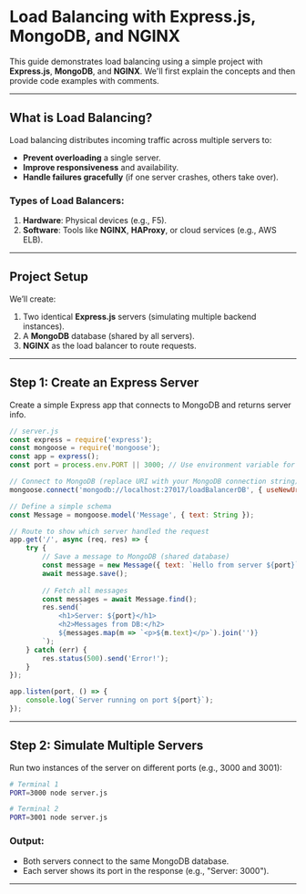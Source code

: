 # Load Balancing with Express.js, MongoDB, and NGINX

This guide demonstrates load balancing using a simple project with **Express.js**, **MongoDB**, and **NGINX**. We'll first explain the concepts and then provide code examples with comments.

---

## What is Load Balancing?

Load balancing distributes incoming traffic across multiple servers to:

- **Prevent overloading** a single server.
- **Improve responsiveness** and availability.
- **Handle failures gracefully** (if one server crashes, others take over).

### Types of Load Balancers:

1. **Hardware**: Physical devices (e.g., F5).
2. **Software**: Tools like **NGINX**, **HAProxy**, or cloud services (e.g., AWS ELB).

---

## Project Setup

We’ll create:

1. Two identical **Express.js** servers (simulating multiple backend instances).
2. A **MongoDB** database (shared by all servers).
3. **NGINX** as the load balancer to route requests.

---

## Step 1: Create an Express Server

Create a simple Express app that connects to MongoDB and returns server info.

```javascript
// server.js
const express = require('express');
const mongoose = require('mongoose');
const app = express();
const port = process.env.PORT || 3000; // Use environment variable for port

// Connect to MongoDB (replace URI with your MongoDB connection string)
mongoose.connect('mongodb://localhost:27017/loadBalancerDB', { useNewUrlParser: true });

// Define a simple schema
const Message = mongoose.model('Message', { text: String });

// Route to show which server handled the request
app.get('/', async (req, res) => {
    try {
        // Save a message to MongoDB (shared database)
        const message = new Message({ text: `Hello from server ${port}` });
        await message.save();
        
        // Fetch all messages
        const messages = await Message.find();
        res.send(`
            <h1>Server: ${port}</h1>
            <h2>Messages from DB:</h2>
            ${messages.map(m => `<p>${m.text}</p>`).join('')}
        `);
    } catch (err) {
        res.status(500).send('Error!');
    }
});

app.listen(port, () => {
    console.log(`Server running on port ${port}`);
});
```

---

## Step 2: Simulate Multiple Servers

Run two instances of the server on different ports (e.g., 3000 and 3001):

```bash
# Terminal 1
PORT=3000 node server.js

# Terminal 2
PORT=3001 node server.js
```

### Output:

- Both servers connect to the same MongoDB database.
- Each server shows its port in the response (e.g., "Server: 3000").

---
